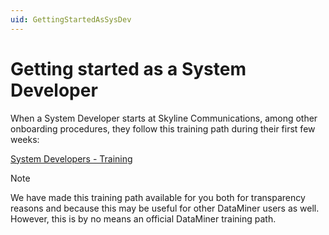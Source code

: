 ```yaml
---
uid: GettingStartedAsSysDev
---
```


# Getting started as a System Developer

When a System Developer starts at Skyline Communications, among other onboarding procedures, they follow this training path during their first few weeks:

[System Developers - Training](https://community.dataminer.services/download/system-developers-training/)

> [!NOTE]
> We have made this training path available for you both for transparency reasons and because this may be useful for other DataMiner users as well. However, this is by no means an official DataMiner training path.
